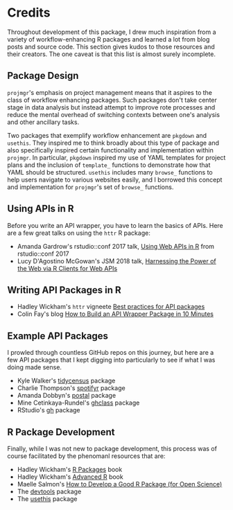 # Credits

Throughout development of this package, I drew much inspiration from a variety of workflow-enhancing R packages and learned a lot from blog posts and source code. This section gives kudos to those resources and their creators. The one caveat is that this list is almost surely incomplete. 

## Package Design

`projmgr`'s emphasis on project management means that it aspires to the class of workflow enhancing packages. Such packages don't take center stage in data analysis but instead attempt to improve rote processes and reduce the mental overhead of switching contexts between one's analysis and other ancillary tasks. 

Two packages that exemplify workflow enhancement are `pkgdown` and `usethis`. They inspired me to think broadly about this type of package and also specifically inspired certain functionality and implementation within `projmgr`. In particular, `pkgdown` inspired my use of YAML templates for project plans and the inclusion of `template_` functions to demonstrate how that YAML should be structured. `usethis` includes many `browse_` functions to help users navigate to various websites easily, and I borrowed this concept and implementation for `projmgr`'s set of `browse_` functions.

## Using APIs in R

Before you write an API wrapper, you have to learn the basics of APIs. Here are a few great talks on using the `httr` R package:

- Amanda Gardrow's rstudio::conf 2017 talk, [Using Web APIs in R](https://www.rstudio.com/resources/videos/using-web-apis-from-r/) from rstudio::conf 2017
- Lucy D'Agostino McGowan's JSM 2018 talk, [Harnessing the Power of the Web via R Clients for Web APIs](https://www.lucymcgowan.com/talk/asa_joint_statistical_meeting_2018/) 

## Writing API Packages in R

- Hadley Wickham's `httr` vigneete [Best practices for API packages](https://cran.r-project.org/web/packages/httr/vignettes/api-packages.html)
- Colin Fay's blog [How to Build an API Wrapper Package in 10 Minutes](https://colinfay.me/build-api-wrapper-package-r/)

## Example API Packages

I prowled through countless GitHub repos on this journey, but here are a few API packages that I kept digging into particularly to see if what I was doing made sense.

- Kyle Walker's [tidycensus](https://github.com/walkerke/tidycensus) package
- Charlie Thompson's [spotifyr](https://github.com/charlie86/spotifyr) package
- Amanda Dobbyn's [postal](https://github.com/aedobbyn/postal) package
- Mine Cetinkaya-Rundel's [ghclass](https://github.com/mine-cetinkaya-rundel/ghclass) package
- RStudio's [gh](https://github.com/r-lib/gh) package

## R Package Development

Finally, while I was not new to package development, this process was of course facilitated by the phenomanl resources that are:

- Hadley Wickham's [R Packages](http://r-pkgs.had.co.nz/) book
- Hadley Wickham's [Advanced R](http://adv-r.had.co.nz/) book
- Maelle Salmon's [How to Develop a Good R Package (for Open Science)](https://masalmon.eu/2017/12/11/goodrpackages/)
- The [devtools](https://devtools.r-lib.org/) package
- The [usethis](https://usethis.r-lib.org/) package

